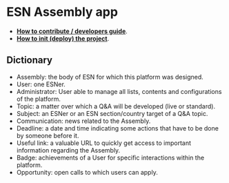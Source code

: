 # ESN Assembly app

- **[How to contribute / developers guide](/CONTRIBUTING.md)**.
- **[How to init (deploy) the project](/HOW-TO-DEPLOY.md)**.

## Dictionary

- Assembly: the body of ESN for which this platform was designed.
- User: one ESNer.
- Administrator: User able to manage all lists, contents and configurations of the platform.
- Topic: a matter over which a Q&A will be developed (live or standard).
- Subject: an ESNer or an ESN section/country target of a Q&A topic.
- Communication: news related to the Assembly.
- Deadline: a date and time indicating some actions that have to be done by someone before it.
- Useful link: a valuable URL to quickly get access to important information regarding the Assembly.
- Badge: achievements of a User for specific interactions within the platform.
- Opportunity: open calls to which users can apply.
